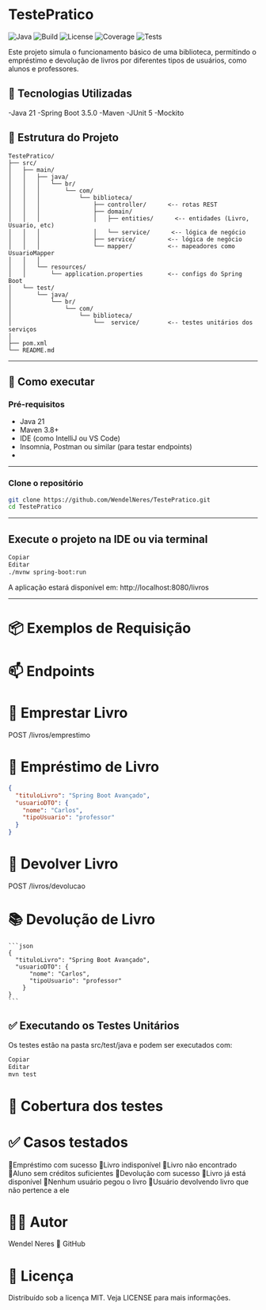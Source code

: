 # TestePratico

![Java](https://img.shields.io/badge/Java-21-blue.svg)
![Build](https://img.shields.io/badge/build-passing-brightgreen.svg)
![License](https://img.shields.io/badge/license-MIT-blue.svg)
![Coverage](https://img.shields.io/badge/coverage-100%25-success.svg)
![Tests](https://img.shields.io/badge/tests-passing-brightgreen.svg)

Este projeto simula o funcionamento básico de uma biblioteca, permitindo o empréstimo e devolução de livros por diferentes tipos de usuários, como alunos e professores.

## 🚀 Tecnologias Utilizadas

-Java 21
-Spring Boot 3.5.0
-Maven
-JUnit 5
-Mockito

## 📁 Estrutura do Projeto

```pgsql
TestePratico/
├── src/
│   ├── main/
│   │   ├── java/
│   │   │   └── br/
│   │   │       └── com/
│   │   │           └── biblioteca/
│   │   │               ├── controller/      <-- rotas REST
│   │   │               ├── domain/
│   │   │               │   ├── entities/      <-- entidades (Livro, Usuario, etc)
│   │   │               │   └── service/      <-- lógica de negócio
│   │   │               ├── service/         <-- lógica de negócio
│   │   │               └── mapper/          <-- mapeadores como UsuarioMapper
│   │   │               
│   │   └── resources/
│   │       └── application.properties       <-- configs do Spring Boot
│   └── test/
│       └── java/
│           └── br/
│               └── com/
│                   └── biblioteca/
│                       └──  service/        <-- testes unitários dos serviços
│                       
├── pom.xml
└── README.md

```
---

## 🚀 Como executar

### Pré-requisitos

- Java 21
- Maven 3.8+
- IDE (como IntelliJ ou VS Code)
- Insomnia, Postman ou similar (para testar endpoints)
- 
---

### Clone o repositório

```bash
git clone https://github.com/WendelNeres/TestePratico.git
cd TestePratico
```
---
## Execute o projeto na IDE ou via terminal
```bash
Copiar
Editar
./mvnw spring-boot:run
```
A aplicação estará disponível em: http://localhost:8080/livros

---
# 📦 Exemplos de Requisição

  # 📫 Endpoints
    
  # 📘 Emprestar Livro
  POST /livros/emprestimo
  
  # 🔄 Empréstimo de Livro
  ```json 
  {
    "tituloLivro": "Spring Boot Avançado",
    "usuarioDTO": {
      "nome": "Carlos",
      "tipoUsuario": "professor"
    }
  }
  
```
  
  # 📗 Devolver Livro
  POST /livros/devolucao

  # 📚 Devolução de Livro
    ```json
    {
      "tituloLivro": "Spring Boot Avançado",
      "usuarioDTO": {
          "nome": "Carlos",
          "tipoUsuario": "professor"
        }
    }
    ```
## ✅ Executando os Testes Unitários

Os testes estão na pasta src/test/java e podem ser executados com:

```bash
Copiar
Editar
mvn test
```
# 🧪 Cobertura dos testes

# ✅ Casos testados

🔹Empréstimo com sucesso
🔹Livro indisponível
🔹Livro não encontrado
🔹Aluno sem créditos suficientes
🔹Devolução com sucesso
🔹Livro já está disponível
🔹Nenhum usuário pegou o livro
🔹Usuário devolvendo livro que não pertence a ele

# 🧑‍💻 Autor
Wendel Neres
🔗 GitHub

# 📄 Licença
Distribuído sob a licença MIT. Veja LICENSE para mais informações.
